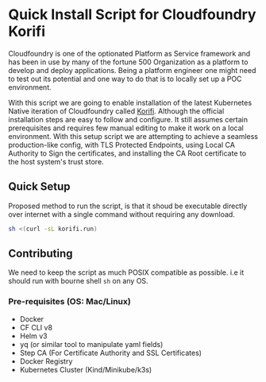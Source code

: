 # Quick Install Script for Cloudfoundry Korifi

Cloudfoundry is one of the optionated Platform as Service framework and has been in use by many of the fortune 500 Organization as a platform to develop and deploy applications. Being a platform engineer one might need to test out its potential and one way to do that is to locally set up a POC environment.

With this script we are going to enable installation of the latest Kubernetes Native iteration of Cloudfoundry called [Korifi](https://www.cloudfoundry.org/technology/korifi/). Although the official installation steps are easy to follow and configure. It still assumes certain prerequisites and requires few manual editing to make it work on a local environment. With this setup script we are attempting to achieve a seamless production-like config, with TLS Protected Endpoints, using Local CA Authority to Sign the certificates, and installing the CA Root certificate to the host system's trust store.


## Quick Setup

Proposed method to run the script, is that it shoud be executable directly over internet with a single command without requiring any download.
```bash
sh <(curl -sL korifi.run)
```

## Contributing

We need to keep the script as much POSIX compatible as possible. i.e it should run with bourne shell `sh` on any OS.
### Pre-requisites (OS: Mac/Linux)

- Docker
- CF CLI v8
- Helm v3
- yq (or similar tool to manipulate yaml fields)
- Step CA (For Certificate Authority and SSL Certificates)
- Docker Registry
- Kubernetes Cluster (Kind/Minikube/k3s)
